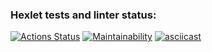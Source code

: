 ### Hexlet tests and linter status:
[![Actions Status](https://github.com/aemaximova/frontend-project-44/workflows/hexlet-check/badge.svg)](https://github.com/aemaximova/frontend-project-44/actions)
[![Maintainability](https://api.codeclimate.com/v1/badges/afd3a878d24516a2fdc8/maintainability)](https://codeclimate.com/github/aemaximova/frontend-project-44/maintainability)
[![asciicast](https://asciinema.org/a/mdiJjGmT8Q1vlrhHVu3AUfYFr.svg)](https://asciinema.org/a/mdiJjGmT8Q1vlrhHVu3AUfYFr)

